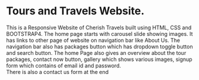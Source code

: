 # Tours and Travels Website.

This is a Responsive Website of Cherish Travels built using HTML, CSS and BOOTSTRAP4. 
The home page starts with carousel slide showing images. It has links to other page of website on navigation bar like About Us. The navigation bar also has packages button which has dropdown toggle button and search button.
The home Page also gives an overview about the tour packages, contact now button, gallery which shows various images, signup form which contains of email id and password.  
There is also a contact us form at the end 
